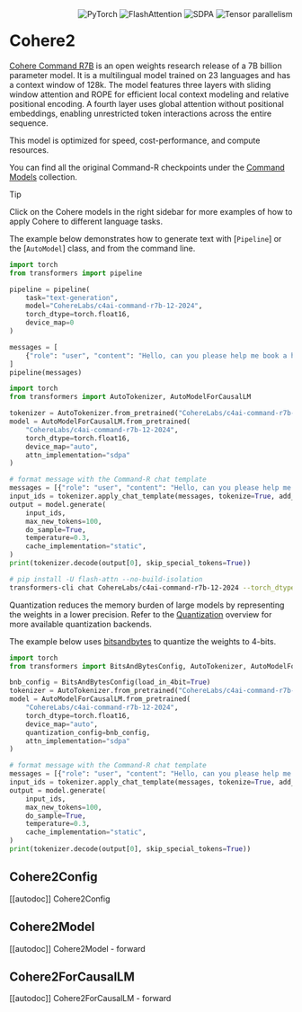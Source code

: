 <div style="float: right;">
    <div class="flex flex-wrap space-x-1">
        <img alt="PyTorch" src="https://img.shields.io/badge/PyTorch-DE3412?style=flat&logo=pytorch&logoColor=white">
        <img alt="FlashAttention" src="https://img.shields.io/badge/%E2%9A%A1%EF%B8%8E%20FlashAttention-eae0c8?style=flat">
        <img alt="SDPA" src="https://img.shields.io/badge/SDPA-DE3412?style=flat&logo=pytorch&logoColor=white">
        <img alt="Tensor parallelism" src="https://img.shields.io/badge/Tensor%20parallelism-06b6d4?style=flat&logoColor=white">
    </div>
</div>


# Cohere2

[Cohere Command R7B](https://cohere.com/blog/command-r7b) is an open weights research release of a 7B billion parameter model. It is a multilingual model trained on 23 languages and has a context window of 128k. The model features three layers with sliding window attention and ROPE for efficient local context modeling and relative positional encoding. A fourth layer uses global attention without positional embeddings, enabling unrestricted token interactions across the entire sequence.

This model is optimized for speed, cost-performance, and compute resources.

You can find all the original Command-R checkpoints under the [Command Models](https://huggingface.co/collections/CohereForAI/command-models-67652b401665205e17b192ad) collection.


> [!TIP]
> Click on the Cohere models in the right sidebar for more examples of how to apply Cohere to different language tasks.

The example below demonstrates how to generate text with [`Pipeline`] or the [`AutoModel`] class, and from the command line.

<hfoptions id="usage">
<hfoption id="Pipeline">

```python
import torch
from transformers import pipeline

pipeline = pipeline(
    task="text-generation", 
    model="CohereLabs/c4ai-command-r7b-12-2024",
    torch_dtype=torch.float16,
    device_map=0
)

messages = [
    {"role": "user", "content": "Hello, can you please help me book a hotel in Japan?"},
]
pipeline(messages)
```

</hfoption>
<hfoption id="AutoModel">

```python
import torch
from transformers import AutoTokenizer, AutoModelForCausalLM

tokenizer = AutoTokenizer.from_pretrained("CohereLabs/c4ai-command-r7b-12-2024")
model = AutoModelForCausalLM.from_pretrained(
    "CohereLabs/c4ai-command-r7b-12-2024", 
    torch_dtype=torch.float16, 
    device_map="auto", 
    attn_implementation="sdpa"
)

# format message with the Command-R chat template
messages = [{"role": "user", "content": "Hello, can you please help me book a hotel in Japan?"}]
input_ids = tokenizer.apply_chat_template(messages, tokenize=True, add_generation_prompt=True, return_tensors="pt").to(model.device)
output = model.generate(
    input_ids,
    max_new_tokens=100,
    do_sample=True,
    temperature=0.3,
    cache_implementation="static",
)
print(tokenizer.decode(output[0], skip_special_tokens=True))
```

</hfoption>
<hfoption id="transformers CLI">

```bash
# pip install -U flash-attn --no-build-isolation
transformers-cli chat CohereLabs/c4ai-command-r7b-12-2024 --torch_dtype auto --attn_implementation flash_attention_2
```

</hfoption>
</hfoptions>

Quantization reduces the memory burden of large models by representing the weights in a lower precision. Refer to the [Quantization](../quantization/overview.md) overview for more available quantization backends.

The example below uses [bitsandbytes](../quantization/bitsandbytes.md) to quantize the weights to 4-bits.

```python
import torch
from transformers import BitsAndBytesConfig, AutoTokenizer, AutoModelForCausalLM

bnb_config = BitsAndBytesConfig(load_in_4bit=True)
tokenizer = AutoTokenizer.from_pretrained("CohereLabs/c4ai-command-r7b-12-2024")
model = AutoModelForCausalLM.from_pretrained(
    "CohereLabs/c4ai-command-r7b-12-2024", 
    torch_dtype=torch.float16, 
    device_map="auto", 
    quantization_config=bnb_config, 
    attn_implementation="sdpa"
)

# format message with the Command-R chat template
messages = [{"role": "user", "content": "Hello, can you please help me book a hotel in Japan?"}]
input_ids = tokenizer.apply_chat_template(messages, tokenize=True, add_generation_prompt=True, return_tensors="pt").to(model.device)
output = model.generate(
    input_ids,
    max_new_tokens=100,
    do_sample=True,
    temperature=0.3,
    cache_implementation="static",
)
print(tokenizer.decode(output[0], skip_special_tokens=True))
```

## Cohere2Config

[[autodoc]] Cohere2Config

## Cohere2Model

[[autodoc]] Cohere2Model
    - forward


## Cohere2ForCausalLM

[[autodoc]] Cohere2ForCausalLM
    - forward


